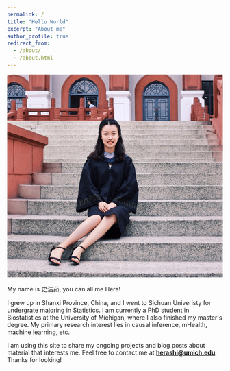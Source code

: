 ```yaml
---
permalink: /
title: "Hello World"
excerpt: "About me"
author_profile: true
redirect_from: 
  - /about/
  - /about.html
---
```



<p align="center">
  <img src="https://raw.githubusercontent.com/Herashi/herashi.github.io/master/images/profile.png">
</p>


My name is 史洁茹, you can all me Hera! 


I grew up in Shanxi Province, China, and I went to Sichuan Univeristy for undergrate majoring in Statistics. I am currently a PhD student in Biostatistics at the University of Michigan, where I also finished my master's degree. My primary research interest lies in causal inference, mHealth, machine learning, etc. 


I am using this site to share my ongoing projects and blog posts about material that interests me. Feel free to contact me at **herashi@umich.edu**. Thanks for looking!
